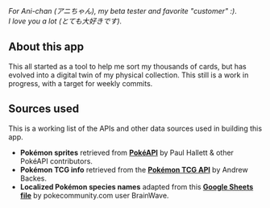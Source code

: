 *For Ani-chan (アニちゃん), my beta tester and favorite "customer" :)*.  
*I love you a lot (とても大好きです).*

## About this app

This all started as a tool to help me sort my thousands of cards, but has evolved into a digital twin of my physical collection. This still is a work in progress, with a target for weekly commits.

## Sources used

This is a working list of the APIs and other data sources used in building this app.

- **Pokémon sprites** retrieved from [**PokéAPI**](https://pokeapi.co) by Paul Hallett & other PokéAPI contributors.
- **Pokémon TCG info** retrieved from the [**Pokémon TCG API**](https://pokemontcg.io) by Andrew Backes.
- **Localized Pokémon species names** adapted from this [**Google Sheets file**](https://docs.google.com/spreadsheets/d/1Eo6oWs4RA5M4c0r9M8FXJniOyhpmNmrnULabkP8kbL8/edit#gid=0) by pokecommunity.com user BrainWave.
